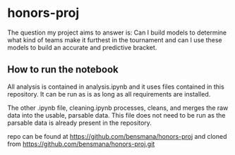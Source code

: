 # honors-proj

The question my project aims to answer is: Can I build models to determine what kind of teams make it furthest in the tournament and can I use these models to build an accurate and predictive bracket.

## How to run the notebook

All analysis is contained in analysis.ipynb and it uses files contained in this repository. It can be run as is as long as all requirements are installed. 

The other .ipynb file, cleaning.ipynb processes, cleans, and merges the raw data into the usable, parsable data. This file does not need to be run as the parsable data is already present in the repository.

repo can be found at https://github.com/bensmana/honors-proj and cloned from https://github.com/bensmana/honors-proj.git